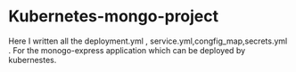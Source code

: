 # Kubernetes-mongo-project
Here I written all the deployment.yml , service.yml,congfig_map,secrets.yml . For the monogo-express application which can be deployed by kubernestes.

